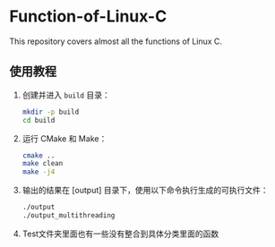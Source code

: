 # Function-of-Linux-C

This repository covers almost all the functions of Linux C.

## 使用教程

1. 创建并进入 `build` 目录：
    ```sh
    mkdir -p build
    cd build
    ```

2. 运行 CMake 和 Make：
    ```sh
    cmake ..
    make clean
    make -j4
    ```

3. 输出的结果在 [output] 目录下，使用以下命令执行生成的可执行文件：
    ```sh
    ./output
    ./output_multithreading
    ```

4. Test文件夹里面也有一些没有整合到具体分类里面的函数

